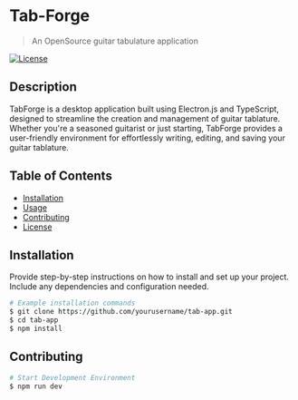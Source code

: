 # Tab-Forge

> An OpenSource guitar tabulature application

[![License](https://img.shields.io/badge/license-MIT-blue.svg)](LICENSE)

## Description

TabForge is a desktop application built using Electron.js and TypeScript, designed to streamline the creation and management of guitar tablature. Whether you're a seasoned guitarist or just starting, TabForge provides a user-friendly environment for effortlessly writing, editing, and saving your guitar tablature.

## Table of Contents

- [Installation](#installation)
- [Usage](#usage)
- [Contributing](#contributing)
- [License](#license)

## Installation

Provide step-by-step instructions on how to install and set up your project. Include any dependencies and configuration needed.

```bash
# Example installation commands
$ git clone https://github.com/yourusername/tab-app.git
$ cd tab-app
$ npm install
```

## Contributing

```bash
# Start Development Environment
$ npm run dev

```
